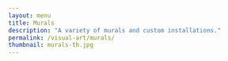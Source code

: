 ```yaml
---
layout: menu
title: Murals
description: "A variety of murals and custom installations."
permalink: /visual-art/murals/
thumbnail: murals-th.jpg
---
```

